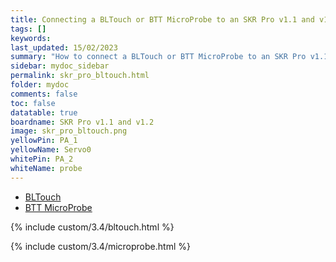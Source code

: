```yaml
---
title: Connecting a BLTouch or BTT MicroProbe to an SKR Pro v1.1 and v1.2
tags: []
keywords: 
last_updated: 15/02/2023
summary: "How to connect a BLTouch or BTT MicroProbe to an SKR Pro v1.1 and v1.2"
sidebar: mydoc_sidebar
permalink: skr_pro_bltouch.html
folder: mydoc
comments: false
toc: false
datatable: true
boardname: SKR Pro v1.1 and v1.2
image: skr_pro_bltouch.png
yellowPin: PA_1
yellowName: Servo0
whitePin: PA_2
whiteName: probe
---
```


<ul id="profileTabs" class="nav nav-tabs">
  <li class="active"><a class="noCrossRef" href="#bltouch" data-toggle="tab">BLTouch</a></li>  
	<li><a class="noCrossRef" href="#micro" data-toggle="tab">BTT MicroProbe</a></li>
</ul>
  <div class="tab-content">
<div role="tabpanel" class="tab-pane active" id="bltouch" markdown="1">

{% include custom/3.4/bltouch.html %}

</div>

<div role="tabpanel" class="tab-pane" id="micro" markdown="1">

{% include custom/3.4/microprobe.html %}

</div>

</div>

